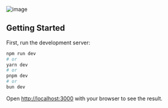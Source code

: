 
![image](https://github.com/JOY2OP/Todo-List---React/assets/77735525/4095dd82-4219-4594-bf82-c1f6486e5f39)


## Getting Started

First, run the development server:

```bash
npm run dev
# or
yarn dev
# or
pnpm dev
# or
bun dev
```

Open [http://localhost:3000](http://localhost:3000) with your browser to see the result.
